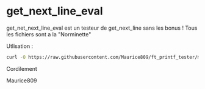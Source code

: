 # get_next_line_eval

get_net_next_line_eval est un testeur de get_next_line sans les bonus !
Tous les fichiers sont a la "Norminette" 

Utlisation : 

```sh
curl -O https://raw.githubusercontent.com/Maurice809/ft_printf_tester/main/eval.sh
```

Cordilement

Maurice809

